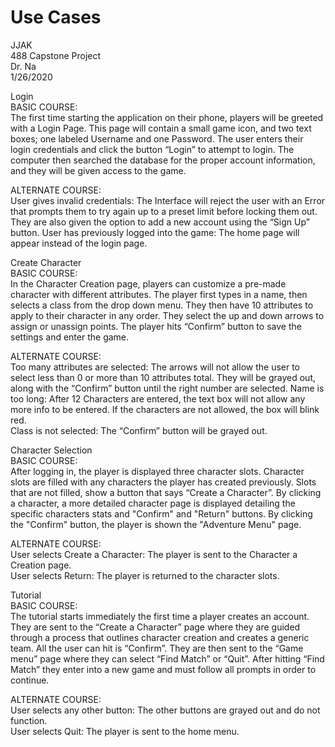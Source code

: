 # Use Cases

JJAK  
488 Capstone Project  
Dr. Na  
1/26/2020  

Login  
BASIC COURSE:  
The first time starting the application on their phone, players will be greeted with a Login Page. This page will contain a small game icon, and two text boxes; one labeled Username and one Password. The user enters their login credentials and click the button “Login” to attempt to login. The computer then searched the database for the proper account information, and they will be given access to the game.   

ALTERNATE COURSE:  
User gives invalid credentials: The Interface will reject the user with an Error that prompts them to try again up to a preset limit before locking them out. They are also given the option to add a new account using the “Sign Up” button.
User has previously logged into the game: The home page will appear instead of the login page.


Create Character  
BASIC COURSE:  
In the Character Creation page, players can customize a pre-made character with different attributes. The player first types in a name, then selects a class from the drop down menu. They then have 10 attributes to apply to their character in any order. They select the up and down arrows to assign or unassign points. The player hits “Confirm” button to save the settings and enter the game. 

ALTERNATE COURSE:  
Too many attributes are selected: The arrows will not allow the user to select less than 0 or more than 10 attributes total. They will be grayed out, along with the “Confirm” button until the right number are selected. 
Name is too long: After 12 Characters are entered, the text box will not allow any more info to be entered. If the characters are not allowed, the box will blink red.  
Class is not selected:  The “Confirm” button will be grayed out.


Character Selection  
BASIC COURSE:  
After logging in, the player is displayed three character slots. Character slots are filled with any characters the player has created previously. Slots that are not filled, show a button that says “Create a Character”. By clicking a character, a more detailed character page is displayed detailing the specific characters stats and "Confirm" and "Return" buttons. By clicking the "Confirm" button, the player is shown the "Adventure Menu" page.

ALTERNATE COURSE:  
User selects Create a Character: The player is sent to the Character a Creation page.  
User selects Return: The player is returned to the character slots.  


Tutorial  
BASIC COURSE:  
The tutorial starts immediately the first time a player creates an account. They are sent to the “Create a Character” page where they are guided through a process that outlines character creation and creates a generic team. All the user can hit is “Confirm”. They are then sent to the “Game menu” page where they can select “Find Match” or “Quit”. After hitting “Find Match” they enter into a new game and must follow all prompts in order to continue.  

ALTERNATE COURSE:  
User selects any other button: The other buttons are grayed out and do not function.  
User selects Quit: The player is sent to the home menu.  
